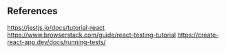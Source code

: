 ## References
https://jestjs.io/docs/tutorial-react
https://www.browserstack.com/guide/react-testing-tutorial
https://create-react-app.dev/docs/running-tests/